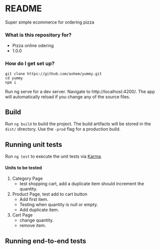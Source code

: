 # README #

Super simple ecommerce for ordering pizza 


### What is this repository for? ###

* Pizza online odering
* 1.0.0


### How do I get set up? ###

```
git clone https://github.com/axhem/yummy.git
cd yummy
npm i
```
Run ng serve for a dev server. Navigate to http://localhost:4200/. The app will automatically reload if you change any of the source files.


## Build

Run `ng build` to build the project. The build artifacts will be stored in the `dist/` directory. Use the `-prod` flag for a production build.

## Running unit tests

Run `ng test` to execute the unit tests via [Karma](https://karma-runner.github.io).
#### Units to be tested
1. Category Page
    * test shopping cart, add a duplicate item should increment the quantity.
2. Product Page, test add to cart button
    * Add first item.
    * Testing when quantity is null or empty.
    * Add duplicate item.
3. Cart Page
    * change quantity.
    * remove item.
## Running end-to-end tests


